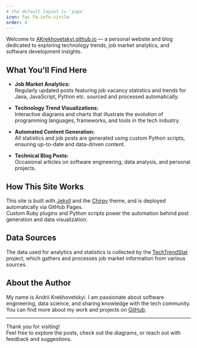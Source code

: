 ```yaml
---
# the default layout is 'page'
icon: fas fa-info-circle
order: 4
---
```


Welcome to [AKrekhovetskyi.github.io](https://akrekhovetskyi.github.io) — a personal website and blog dedicated to exploring technology trends, job market analytics, and software development insights.

## What You'll Find Here

- **Job Market Analytics:**  
  Regularly updated posts featuring job vacancy statistics and trends for Java, JavaScript, Python etc. sourced and processed automatically.

- **Technology Trend Visualizations:**  
  Interactive diagrams and charts that illustrate the evolution of programming languages, frameworks, and tools in the tech industry.

- **Automated Content Generation:**  
  All statistics and job posts are generated using custom Python scripts, ensuring up-to-date and data-driven content.

- **Technical Blog Posts:**  
  Occasional articles on software engineering, data analysis, and personal projects.

## How This Site Works

This site is built with [Jekyll](https://jekyllrb.com/) and the [Chirpy](https://github.com/cotes2020/jekyll-theme-chirpy) theme, and is deployed automatically via GitHub Pages.  
Custom Ruby plugins and Python scripts power the automation behind post generation and data visualization.

## Data Sources

The data used for analytics and statistics is collected by the [TechTrendStat](https://github.com/AKrekhovetskyi/tech-trend-stat) project, which gathers and processes job market information from various sources.

## About the Author

My name is Andrii Krekhovetskyi. I am passionate about software engineering, data science, and sharing knowledge with the tech community.  
You can find more about my work and projects on [GitHub](https://github.com/AKrekhovetskyi).

---

Thank you for visiting!  
Feel free to explore the posts, check out the diagrams, or reach out with feedback and suggestions.
